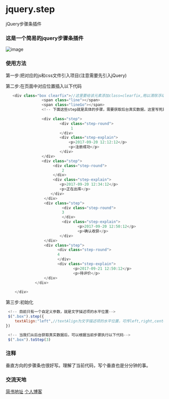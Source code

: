 # jquery.step
jQuery步骤条插件


### 这是一个简易的jquery步骤条插件
![image](https://github.com/weirui88888/jquery.step/blob/master/images/demo.jpg)
 
### 使用方法
第一步:把对应的js和css文件引入项目(注意需要先引入jQuery)
   
第二步:在页面中对应位置插入以下代码
```javascript
   <div class="box clearfix">//这里要给该元素添加class=clearfix,用以清除浮动
                <span class="line"></span>
                <span class="lineGo"></span>
                <!-- 下面这些step就是具体的步骤，需要获取后台真实数据，这里写死是为了方便理解-->
                
                <div class="step">
                        <div class="step-round">
                             1
                        </div>
                        <div class="step-explain">
                            <p>2017-09-20 12:12:12</p>
                            <p>注册成功</p>
                        </div>
                </div>
                <div class="step">
                     <div class="step-round">
                         2
                     </div>
                     <div class="step-explain">
                        <p>2017-09-20 12:34:12</p>
                        <p>正在出库</p>
                    </div>
                 </div>
                 <div class="step">
                         <div class="step-round">
                         3
                         </div>
                         <div class="step-explain">
                                <p>2017-09-20 12:50:12</p>
                                <p>确认收获</p>
                        </div>
                 </div>
                 <div class="step">
                       <div class="step-round">
                       4
                       </div>
                       <div class="step-explain">
                              <p>2017-09-21 12:50:12</p>
                              <p>待评价</p>
                 </div>
             </div>
                     
    </div>
```

第三步:初始化
```javascript
 <!-- 目前只有一个自定义参数，就是文字描述项的水平位置-->
 $(".box").step({
    textAlign:"left",//textAlign为文字描述项的水平位置，可传left,right,center
})

 <!-- 当我们从后台获取真实数据后，可以根据当前步骤执行以下代码-->
 $(".box").toStep(3)
```

### 注释
垂直方向的步骤条也很好写。理解了当前代码，写个垂直也是分分钟的事。


### 交流天地
[简书地址](http://www.jianshu.com/u/21dff31694d1)
[个人博客](https://weirui88888.github.io/)






